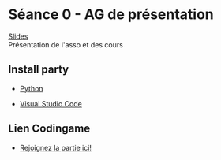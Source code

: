 # Séance 0 - AG de présentation

[Slides](Cours00-AGPresentation.pdf)</br>
Présentation de l'asso et des cours

## Install party

  - [Python](https://www.python.org/downloads/release/python-3137/)

  - [Visual Studio Code](https://code.visualstudio.com/)

## Lien Codingame

  - [Rejoignez la partie ici!](https://www.codingame.com/clashofcode/clash/43300251f4e9239cfdba3b64b181f40f57ccc3e)
